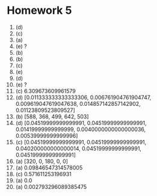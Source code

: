 # Homework 5
1. (d)<br>
2. (c)<br>
3. (a)<br>
4. (e) ?<br>
5. (b)<br>
6. (b)<br>
7. (c)<br>
8. (e)<br>
9. (d)<br>
10. (e) ?<br>
11. (c) 6.309673609961579<br>
12. (d) [0.011333333333333306, 0.006761904761904747, 0.009619047619047638, 0.014857142857142902, 0.01123809523809527]<br>
13. (b) [588, 368, 499, 642, 503]<br>
14. (d) [0.04519999999999991, 0.04519999999999991, 0.01419999999999999, 0.0040000000000000036, 0.00539999999999996]<br>
15. (c) [0.04519999999999991, 0.04519999999999991, 0.040200000000000014, 0.04519999999999991, 0.04519999999999991]<br>
16. (a) [320, 0, 180, 0, 0]<br>
17. (a) 0.09846547314578005<br>
18. (c) 0.571611253196931<br>
19. (a) 0.0<br>
20. (a) 0.002793296089385475<br>